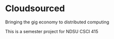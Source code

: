 # Cloudsourced
Bringing the gig economy to distributed computing

This is a semester project for NDSU CSCI 415